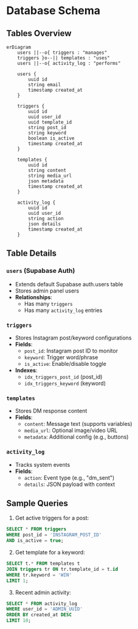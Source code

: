 # Database Schema

## Tables Overview
```mermaid
erDiagram
    users ||--o{ triggers : "manages"
    triggers }o--|| templates : "uses"
    users ||--o{ activity_log : "performs"
    
    users {
        uuid id
        string email
        timestamp created_at
    }
    
    triggers {
        uuid id
        uuid user_id
        uuid template_id
        string post_id
        string keyword
        boolean is_active
        timestamp created_at
    }
    
    templates {
        uuid id
        string content
        string media_url
        json metadata
        timestamp created_at
    }
    
    activity_log {
        uuid id
        uuid user_id
        string action
        json details
        timestamp created_at
    }
```

## Table Details

### `users` (Supabase Auth)
- Extends default Supabase auth.users table
- Stores admin panel users
- **Relationships**:
  - Has many `triggers`
  - Has many `activity_log` entries

### `triggers`
- Stores Instagram post/keyword configurations
- **Fields**:
  - `post_id`: Instagram post ID to monitor
  - `keyword`: Trigger word/phrase
  - `is_active`: Enable/disable toggle
- **Indexes**:
  - `idx_triggers_post_id` (post_id)
  - `idx_triggers_keyword` (keyword)

### `templates`
- Stores DM response content
- **Fields**:
  - `content`: Message text (supports variables)
  - `media_url`: Optional image/video URL
  - `metadata`: Additional config (e.g., buttons)
  
### `activity_log`
- Tracks system events
- **Fields**:
  - `action`: Event type (e.g., "dm_sent")
  - `details`: JSON payload with context

## Sample Queries

1. Get active triggers for a post:
```sql
SELECT * FROM triggers 
WHERE post_id = 'INSTAGRAM_POST_ID' 
AND is_active = true;
```

2. Get template for a keyword:
```sql
SELECT t.* FROM templates t
JOIN triggers tr ON tr.template_id = t.id
WHERE tr.keyword = 'WIN'
LIMIT 1;
```

3. Recent admin activity:
```sql
SELECT * FROM activity_log
WHERE user_id = 'ADMIN_UUID'
ORDER BY created_at DESC
LIMIT 10;